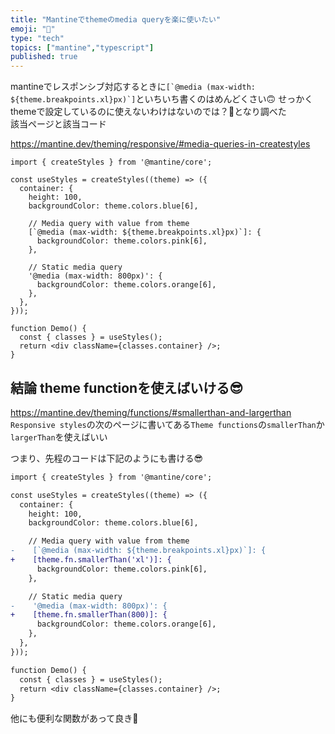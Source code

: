 ```yaml
---
title: "Mantineでthemeのmedia queryを楽に使いたい"
emoji: "🔫"
type: "tech"
topics: ["mantine","typescript"]
published: true
---
```


mantineでレスポンシブ対応するときに``[`@media (max-width: ${theme.breakpoints.xl}px)`]``といちいち書くのはめんどくさい🙃
せっかくthemeで設定しているのに使えないわけはないのでは？🤔となり調べた
<br>
該当ページと該当コード

https://mantine.dev/theming/responsive/#media-queries-in-createstyles
```tsx
import { createStyles } from '@mantine/core';

const useStyles = createStyles((theme) => ({
  container: {
    height: 100,
    backgroundColor: theme.colors.blue[6],

    // Media query with value from theme
    [`@media (max-width: ${theme.breakpoints.xl}px)`]: {
      backgroundColor: theme.colors.pink[6],
    },

    // Static media query
    '@media (max-width: 800px)': {
      backgroundColor: theme.colors.orange[6],
    },
  },
}));

function Demo() {
  const { classes } = useStyles();
  return <div className={classes.container} />;
}
```

## 結論 theme functionを使えばいける😎
https://mantine.dev/theming/functions/#smallerthan-and-largerthan
`Responsive styles`の次のページに書いてある`Theme functions`の`smallerThan`か`largerThan`を使えばいい
<br>

つまり、先程のコードは下記のようにも書ける😎

```diff tsx:Media queries in createStyles
import { createStyles } from '@mantine/core';

const useStyles = createStyles((theme) => ({
  container: {
    height: 100,
    backgroundColor: theme.colors.blue[6],

    // Media query with value from theme
-    [`@media (max-width: ${theme.breakpoints.xl}px)`]: {
+    [theme.fn.smallerThan('xl')]: {
      backgroundColor: theme.colors.pink[6],
    },

    // Static media query
-    '@media (max-width: 800px)': {
+    [theme.fn.smallerThan(800)]: {
      backgroundColor: theme.colors.orange[6],
    },
  },
}));

function Demo() {
  const { classes } = useStyles();
  return <div className={classes.container} />;
}
```

他にも便利な関数があって良き🥰